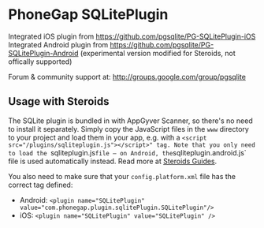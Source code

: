 # PhoneGap SQLitePlugin

Integrated iOS plugin from https://github.com/pgsqlite/PG-SQLitePlugin-iOS
Integrated Android plugin from https://github.com/pgsqlite/PG-SQLitePlugin-Android (experimental version modified for Steroids, not offically supported)

Forum & community support at: http://groups.google.com/group/pgsqlite

## Usage with Steroids

The SQLite plugin is bundled in with AppGyver Scanner, so there's no need to install it separately. Simply copy the JavaScript files in the `www` directory to your project and load them in your app, e.g. with a `<script src="/plugins/sqliteplugin.js"></script>" tag. Note that you only need to load the `sqliteplugin.js` file – on Android, the `sqliteplugin.android.js` file is used automatically instead. Read more at [Steroids Guides](http://guides.appgyver.com/steroids/guides/android/android-extension/).

You also need to make sure that your `config.platform.xml` file has the correct tag defined:

* Android:
  `<plugin name="SQLitePlugin" value="com.phonegap.plugin.sqlitePlugin.SQLitePlugin"/>`
* iOS:
  `<plugin name="SQLitePlugin" value="SQLitePlugin" />`
